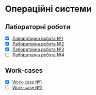 # Операційні системи

## Лабораторні роботи

- [x] [Лабораторна робота №1](/labs/1.md)
- [x] [Лабораторна робота №2](/labs/2.md)
- [x] [Лабораторна робота №3](/labs/3.md)
- [ ] [Лабораторна робота №4](/labs/4.md)

## Work-cases

- [x] [Work-case №1](/workcases/1.md)
- [ ] [Work-case №2](/workcases/2.md)
